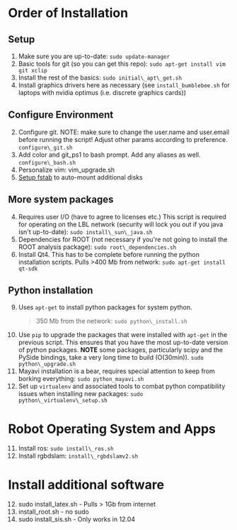# Order of Installation

## Setup
1. Make sure you are up-to-date: `sudo update-manager`
1. Basic tools for git (so you can get this repo):
   `sudo apt-get install vim git xclip`
1. Install the rest of the basics: `sudo initial\_apt\_get.sh`
1. Install graphics drivers here as necessary (see `install_bumblebee.sh` for 
   laptops with nvidia optimus (i.e. discrete graphics cards))

## Configure Environment
2. Configure git. NOTE: make sure to change the user.name and user.email before
   running the script! Adjust other params according to preference.
   `configure\_git.sh`
3. Add color and git\_ps1 to bash prompt. Add any aliases as well.
   `configure\_bash.sh`
14. Personalize vim: vim\_upgrade.sh
15. [Setup fstab](https://gist.github.com/rossbar/c7bb5c6e0f18631b30fe) to
    auto-mount additional disks

## More system packages
<!-- Requires some user input - required for LBL network -->
4. Requires user I/O (have to agree to licenses etc.) This script is required 
   for operating on the LBL network (security will lock you out if you java 
   isn't up-to-date):
   `sudo install\_sun\_java.sh`
6. Dependencies for ROOT (not necessary if you're not going to install the
   ROOT analysis package):
   `sudo root\_dependencies.sh`
8. Install Qt4. This has to be complete before running the python installation
   scripts. Pulls >400 Mb from network:
   `sudo apt-get install qt-sdk`

## Python installation
9. Uses `apt-get` to install python packages for system python.
   >350 Mb from the network: `sudo python\_install.sh`
10. Use `pip` to upgrade the packages that were installed with `apt-get` in
    the previous script. This ensures that you have the most up-to-date version
    of python packages. **NOTE** some packages, particularly scipy and the
    PySide bindings, take a very long time to build (O(30min)).
    `sudo python\_upgrade.sh`
10. Mayavi installation is a bear, requires special attention to keep from
    borking everything:
    `sudo python_mayavi.sh`
10. Set up `virtualenv` and associated tools to combat python compatibility 
    issues when installing new packages:
    `sudo python\_virtualenv\_setup.sh`

# Robot Operating System and Apps
11. Install ros: `sudo install\_ros.sh`
11. Install rgbdslam: `install\_rgbdslamv2.sh`

# Install additional software
12. sudo install\_latex.sh - Pulls > 1Gb from internet
13. install\_root.sh - no sudo
13. sudo install\_sis.sh - Only works in 12.04
